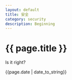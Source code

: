 ```yaml
---
layout: default
title: 安全
category: security
description: Beginning
---
```


{{ page.title }}
====

Is it right?

{{page.date | date_to_string}}